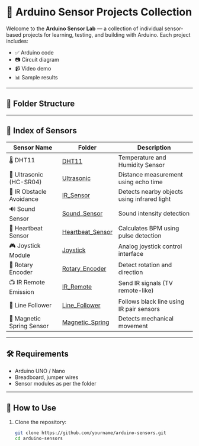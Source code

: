 # 🧠 Arduino Sensor Projects Collection

Welcome to the **Arduino Sensor Lab** — a collection of individual sensor-based projects for learning, testing, and building with Arduino. Each project includes:

- ✅ Arduino code
- 📷 Circuit diagram
- 📹 Video demo
- 📊 Sample results

---

## 📂 Folder Structure


---

## 📘 Index of Sensors

| Sensor Name         | Folder         | Description                                  |
|---------------------|----------------|----------------------------------------------|
| 🌡️ DHT11            | [DHT11](./DHT11/)            | Temperature and Humidity Sensor              |
| 📏 Ultrasonic (HC-SR04) | [Ultrasonic](./Ultrasonic/) | Distance measurement using echo time         |
| 👀 IR Obstacle Avoidance | [IR_Sensor](./IR_Sensor/)  | Detects nearby objects using infrared light  |
| 🔊 Sound Sensor     | [Sound_Sensor](./Sound_Sensor/) | Sound intensity detection                   |
| 💓 Heartbeat Sensor | [Heartbeat_Sensor](./Heartbeat_Sensor/) | Calculates BPM using pulse detection  |
| 🎮 Joystick Module  | [Joystick](./Joystick/)      | Analog joystick control interface            |
| 🔁 Rotary Encoder   | [Rotary_Encoder](./Rotary_Encoder/) | Detect rotation and direction              |
| 📺 IR Remote Emission | [IR_Remote](./IR_Remote/)   | Send IR signals (TV remote-like)             |
| 🚧 Line Follower    | [Line_Follower](./Line_Follower/) | Follows black line using IR pair sensors  |
| 🔁 Magnetic Spring Sensor | [Magnetic_Spring](./Magnetic_Spring/) | Detects mechanical movement            |

---

## 🛠 Requirements

- Arduino UNO / Nano
- Breadboard, jumper wires
- Sensor modules as per the folder

---

## 📜 How to Use

1. Clone the repository:
   ```bash
   git clone https://github.com/yourname/arduino-sensors.git
   cd arduino-sensors
